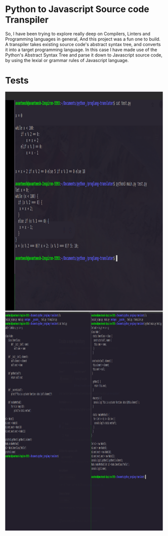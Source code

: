 # Python to Javascript Source code Transpiler

So, I have been trying to explore really deep on Compilers, Linters and Programming languages in general, And this project was a fun one to build.
A transpiler takes existing source code's abstract syntax tree, and converts it into a target programming language. In this case I have made use of the 
Python's Abstract Syntax Tree and parse it down to Javascript source code, by using the lexial or grammar rules of Javascript language.

<h1>Tests</h1>
<img src="/montages/test-1.png" height="700" alt="test no. 1" />
<img src="/montages/test-2.png" height="700" alt="test no. 2" />
